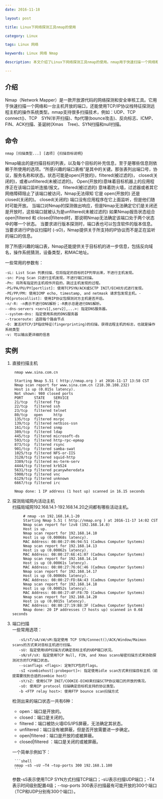 ```yaml
---
date: 2016-11-18

layout: post

title: Linux下网络探测工具nmap的使用

category: Linux

tags: Linux 网络

keywords: Linux 网络 Nmap

description: 本文介绍了Linux下网络探测工具nmap的使用。nmap用于快速扫描一个网络和一台主机开放的端口，还能使用TCP/IP协议栈特征探测远程主机的操作系统类型。

---
```



## 介绍
Nmap（Network Mapper）是一款开放源代码的网络探测和安全审核工具。它用于快速扫描一个网络和一台主机开放的端口，还能使用TCP/IP协议栈特征探测远程主机的操作系统类型。nmap支持很多扫描技术，例如：UDP、TCP　connect()、TCP　SYN(半开扫描)、ftp代理(bounce攻击)、反向标志、ICMP、FIN、ACK扫描、圣诞树(Xmas　Tree)、SYN扫描和null扫描。

## 命令

```shell
nmap [扫描类型...] [选项] {扫描目标说明}
```

Nmap输出的是扫描目标的列表，以及每个目标的补充信息，至于是哪些信息则依赖于所使用的选项。“所感兴趣的端口表格”是其中的关键。那张表列出端口号，协议，服务名称和状态。状态可能是open(开放的)，filtered(被过滤的)， closed(关闭的)，或者unfiltered(未被过滤的)。 Open(开放的)意味着目标机器上的应用程序正在该端口监听连接/报文。 filtered(被过滤的) 意味着防火墙，过滤器或者其它网络障碍阻止了该端口被访问，Nmap无法得知 它是 open(开放的) 还是 closed(关闭的)。 closed(关闭的) 端口没有应用程序在它上面监听，但是他们随时可能开放。 当端口对Nmap的探测做出响应，但是Nmap无法确定它们是关闭还是开放时，这些端口就被认为是unfiltered(未被过滤的) 如果Nmap报告状态组合 open\|filtered 和 closed\|filtered时，那说明Nmap无法确定该端口处于两个状态中的哪一个状态。 当要求进行版本探测时，端口表也可以包含软件的版本信息。当要求进行IP协议扫描时 (-sO)，Nmap提供关于所支持的IP协议而不是正在监听的端口的信息。

除了所感兴趣的端口表，Nmap还能提供关于目标机的进一步信息，包括反向域名，操作系统猜测，设备类型，和MAC地址。

一些常用的参数有：
	
	-sL: List Scan 列表扫描，仅将指定的目标的IP列举出来，不进行主机发现。  	  
	-sn: Ping Scan 只进行主机发现，不进行端口扫描。  	  
	-Pn: 将所有指定的主机视作开启的，跳过主机发现的过程。  	  
	-PS/PA/PU/PY[portlist]: 使用TCPSYN/ACK或SCTP INIT/ECHO方式进行发现。  	  
	-PE/PP/PM: 使用ICMP echo, timestamp, and netmask 请求包发现主机。-PO[protocollist]: 使用IP协议包探测对方主机是否开启。  	  
	-n/-R: -n表示不进行DNS解析；-R表示总是进行DNS解析。  	  
	--dns-servers <serv1[,serv2],...>: 指定DNS服务器。  	  
	--system-dns: 指定使用系统的DNS服务器  	  
	--traceroute: 追踪每个路由节点  
	-O:	激活对TCP/IP指纹特征(fingerprinting)的扫描，获得远程主机的标志，也就是操作系统类型
	-v: 可以输出更详细的信息

## 实例

1. 直接扫描主机  
		
		nmap www.sina.com.cn
		
		Starting Nmap 5.51 ( http://nmap.org ) at 2016-11-17 13:58 CST
		Nmap scan report for www.sina.com.cn (218.30.108.232)
		Host is up (0.015s latency).
		Not shown: 980 closed ports
		PORT     STATE    SERVICE
		21/tcp   filtered ftp
		22/tcp   filtered ssh
		23/tcp   filtered telnet
		80/tcp   open     http
		135/tcp  filtered msrpc
		139/tcp  filtered netbios-ssn
		161/tcp  filtered snmp
		389/tcp  filtered ldap
		445/tcp  filtered microsoft-ds
		593/tcp  filtered http-rpc-epmap
		873/tcp  filtered rsync
		901/tcp  filtered samba-swat
		1025/tcp filtered NFS-or-IIS
		3128/tcp filtered squid-http
		3389/tcp filtered ms-term-serv
		4444/tcp filtered krb524
		5631/tcp filtered pcanywheredata
		5900/tcp filtered vnc
		6129/tcp filtered unknown
		6667/tcp filtered irc
		
		Nmap done: 1 IP address (1 host up) scanned in 16.15 seconds	

2. 探测局域网内活动主机  
扫描局域网192.168.14.1-192.168.14.20之间都有哪些活动主机。  
	
	    	# nmap -sn 192.168.14.1-20
	    	Starting Nmap 5.51 ( http://nmap.org ) at 2016-11-17 14:02 CST
	    	Nmap scan report for lzv8 (192.168.14.8)
	    	Host is up.
	    	Nmap scan report for 192.168.14.10
	    	Host is up (0.00068s latency).
	    	MAC Address: 08:00:27:06:94:51 (Cadmus Computer Systems)
	    	Nmap scan report for 192.168.14.13
	    	Host is up (0.00062s latency).
	    	MAC Address: 08:00:27:6E:41:07 (Cadmus Computer Systems)
	    	Nmap scan report for 192.168.14.14
	    	Host is up (0.00061s latency).
	    	MAC Address: 08:00:27:76:6C:46 (Cadmus Computer Systems)
	    	Nmap scan report for 192.168.14.17
	    	Host is up (0.00060s latency).
	    	MAC Address: 08:00:27:FD:8A:43 (Cadmus Computer Systems)
	    	Nmap scan report for 192.168.14.18
	    	Host is up (0.00052s latency).
	    	MAC Address: 08:00:27:4F:F8:7D (Cadmus Computer Systems)
	    	Nmap scan report for 192.168.14.20
	    	Host is up (0.0015s latency).
	    	MAC Address: 08:00:27:19:B8:3F (Cadmus Computer Systems)
	    	Nmap done: 20 IP addresses (7 hosts up) scanned in 0.68 seconds

3. 端口扫描  
一些常用选项：
	
		  -sS/sT/sA/sW/sM:指定使用 TCP SYN/Connect()/ACK/Window/Maimon scans的方式来对目标主机进行扫描。    
		  -sU: 指定使用UDP扫描方式确定目标主机的UDP端口状况。  
		  -sN/sF/sX: 指定使用TCP Null, FIN, and Xmas scans秘密扫描方式来协助探测对方的TCP端口状态。  
		  --scanflags <flags>: 定制TCP包的flags。  
		  -sI <zombiehost[:probeport]>: 指定使用idle scan方式来扫描目标主机（前提需要找到合适的zombie host）  
		  -sY/sZ: 使用SCTP INIT/COOKIE-ECHO来扫描SCTP协议端口的开放的情况。  
		  -sO: 使用IP protocol 扫描确定目标机支持的协议类型。  
		  -b <FTP relay host>: 使用FTP bounce scan扫描方式  

	检测出来的端口状态一共有6种：
	
	- open：端口是开放的。
	- closed：端口是关闭的。
	- filtered：端口被防火墙IDS/IPS屏蔽，无法确定其状态。
	- unfiltered：端口没有被屏蔽，但是否开放需要进一步确定。  
	- open\|filtered：端口是开放的或被屏蔽。  
	- closed\|filtered ：端口是关闭的或被屏蔽。  
	
	一个简单示例如下：
		
		```shell
		nmap –sS –sU –T4 –top-ports 300 192.168.1.100
		```  

	参数-sS表示使用TCP SYN方式扫描TCP端口；-sU表示扫描UDP端口；-T4表示时间级别配置4级；--top-ports 300表示扫描最有可能开放的300个端口（TCP和UDP分别有300个端口）。